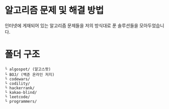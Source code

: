 # 알고리즘 문제 및 해결 방법

인터넷에 게재되어 있는 알고리즘 문제들을 저의 방식대로 푼 솔루션들을 모아두었습니다.

# 폴더 구조

```
└ algospot/ (알고스팟)
└ BOJ/ (백준 온라인 저지)
└ codewars/
└ codility/
└ hackerrank/
└ kakao-blind/
└ leetcode/
└ programmers/
```
